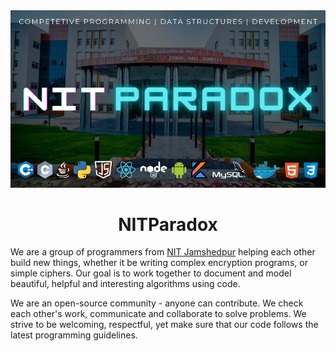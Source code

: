 <img src = "/profile/resources/logo.png" >

<h1 align="center">NITParadox</h1>

We are a group of programmers from <a href="http://www.nitjsr.ac.in/">NIT Jamshedpur</a> helping each other build new things, whether it be writing complex encryption programs, or simple ciphers. Our goal is to work together to document and model beautiful, helpful and interesting algorithms using code.

We are an open-source community - anyone can contribute. We check each other's work, communicate and collaborate to solve problems. We strive to be welcoming, respectful, yet make sure that our code follows the latest programming guidelines.
